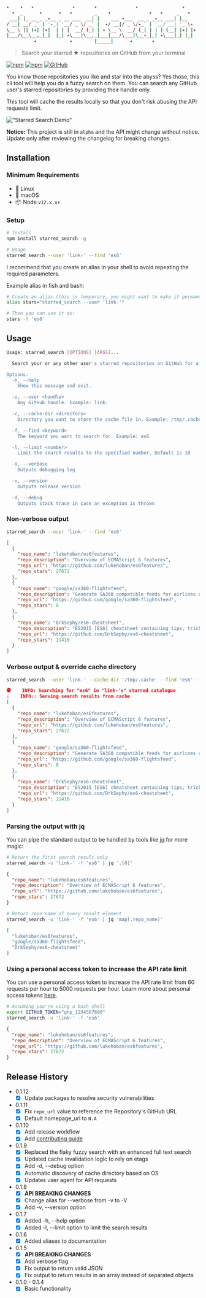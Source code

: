 ```sh
✴    ✴   ✴              ✴       ✴              ✴                ✴
  ✴  _      ✴      ✴   ✴        _    ✴              ✴   ✴     _   ✴  
 ___| |_ __ _ _✴__ _ __ ___  __| |    ___ ✴___  __ _ _✴__ ___| |__  
/ __| __/ _` | '✴_| '__/ _ \/ _` |  ✴/ __|/ _ \/✴_` | '__/ __| '_ \✴
\__ \ || (✴| |✴|  | | |  __/ (_| | ✴ \__ \  __/ (_| | | | (__| |✴| |✴
|___/\__\__,_|_|  |_| ✴\___|\__,_|___|___/\___|\__✴_|_| ✴\___|_| |_|
          ✴            ✴        |_____|      ✴       ✴               
```

> Search your starred ★ repositories on GitHub from your terminal

[![npm](https://img.shields.io/npm/v/starred_search?style=flat-square)](https://www.npmjs.com/package/starred_search) [![npm](https://img.shields.io/npm/dm/starred_search?style=flat-square)](https://www.npmjs.com/package/starred_search) [![GitHub](https://img.shields.io/github/license/link-/starred_search?style=flat-square)](./LICENSE)

You know those repositories you like and star into the abyss? Yes those, this cli tool will help you do a fuzzy search on them. You can search any GitHub user's starred repositories by providing their handle only.

This tool will cache the results locally so that you don't risk abusing the API requests limit.

!["Starred Search Demo"](./_assets/starred_search.gif)

**Notice:** This project is still in `alpha` and the API might change without notice. Update only after reviewing the changelog for breaking changes.

## Installation

### Minimum Requirements

- 🐧 Linux
- 🍎 macOS
- 📦 Node `v12.x.x+`

### Setup

```sh
# Install
npm install starred_search -g

# Usage
starred_search --user 'link-' --find 'es6'
```

I recommend that you create an alias in your shell to avoid repeating the required parameters.

Example alias in fish and bash:

```sh
# Create an alias (this is temporary, you might want to make it permanent)
alias stars="starred_search --user 'link-'"

# Then you can use it as:
stars -f 'es6'
```

## Usage

```sh
Usage: starred_search [OPTIONS] [ARGS]...

  Search your or any other user's starred repositories on GitHub for a keyword.

Options:
  -h, --help
    Show this message and exit.

  -u, --user <handle>
    Any GitHub handle. Example: link-

  -c, --cache-dir <directory>
    Directory you want to store the cache file in. Example: /tmp/.cache

  -f, --find <keyword>
    The keyword you want to search for. Example: es6

  -l, --limit <number>
    Limit the search results to the specified number. Default is 10

  -V, --verbose
    Outputs debugging log

  -v, --version
    Outputs release version

  -d, --debug
    Outputs stack trace in case an exception is thrown
```


### Non-verbose output

```sh
starred_search --user 'link-' --find 'es6'
```

```json
[
  {
    "repo_name": "lukehoban/es6features",
    "repo_description": "Overview of ECMAScript 6 features",
    "repo_url": "https://github.com/lukehoban/es6features",
    "repo_stars": 27672
  },
  {
    "repo_name": "google/sa360-flightsfeed",
    "repo_description": "Generate SA360 compatible feeds for airlines on BigQuery  :rocket:",
    "repo_url": "https://github.com/google/sa360-flightsfeed",
    "repo_stars": 8
  },
  {
    "repo_name": "DrkSephy/es6-cheatsheet",
    "repo_description": "ES2015 [ES6] cheatsheet containing tips, tricks, best practices and code snippets",
    "repo_url": "https://github.com/DrkSephy/es6-cheatsheet",
    "repo_stars": 11410
  }
]
```

### Verbose output & override cache directory

```sh
starred_search --user 'link-' --cache-dir '/tmp/.cache' --find 'es6' --verbose
```

```json
🕵    INFO: Searching for "es6" in "link-'s" starred catalogue
⚠️    INFO:: Serving search results from cache
[
  {
    "repo_name": "lukehoban/es6features",
    "repo_description": "Overview of ECMAScript 6 features",
    "repo_url": "https://github.com/lukehoban/es6features",
    "repo_stars": 27672
  },
  {
    "repo_name": "google/sa360-flightsfeed",
    "repo_description": "Generate SA360 compatible feeds for airlines on BigQuery  :rocket:",
    "repo_url": "https://github.com/google/sa360-flightsfeed",
    "repo_stars": 8
  },
  {
    "repo_name": "DrkSephy/es6-cheatsheet",
    "repo_description": "ES2015 [ES6] cheatsheet containing tips, tricks, best practices and code snippets",
    "repo_url": "https://github.com/DrkSephy/es6-cheatsheet",
    "repo_stars": 11410
  }
]
```

### Parsing the output with jq

You can pipe the standard output to be handled by tools like [jq](https://stedolan.github.io/jq/) for more magic:

```sh
# Return the first search result only
starred_search -u 'link-' -f 'es6' | jq '.[0]'
```

```json
{
  "repo_name": "lukehoban/es6features",
  "repo_description": "Overview of ECMAScript 6 features",
  "repo_url": "https://github.com/lukehoban/es6features",
  "repo_stars": 27672
}
```

```sh
# Return repo_name of every result element
starred_search -u 'link-' -f 'es6' | jq 'map(.repo_name)'
```

```json
[
  "lukehoban/es6features",
  "google/sa360-flightsfeed",
  "DrkSephy/es6-cheatsheet"
]
```

### Using a personal access token to increase the API rate limit

You can use a personal access token to increase the API rate limit from 60 requests per hour to 5000 requests per hour. Learn more about personal access tokens [here](https://docs.github.com/en/authentication/keeping-your-account-and-data-secure/managing-your-personal-access-tokens).

```sh
# Assuming you're using a bash shell
export GITHUB_TOKEN="ghp_1234567890"
starred_search -u 'link-' -f 'es6'
```

```json
{
  "repo_name": "lukehoban/es6features",
  "repo_description": "Overview of ECMAScript 6 features",
  "repo_url": "https://github.com/lukehoban/es6features",
  "repo_stars": 27672
}
```

## Release History

- 0.1.12
  - [x] Update packages to resolve security vulnerabilities
- 0.1.11
  - [x] Fix `repo_url` value to reference the Repository's GitHub URL
  - [x] Default homepage_url to `N.A`
- 0.1.10
  - [x] Add release workflow
  - [x] Add [contributing guide](./CONTRIBUTING.md)
- 0.1.9
  - [x] Replaced the flaky fuzzy search with an enhanced full text search
  - [x] Updated cache invalidation logic to rely on etags
  - [x] Add -d, --debug option
  - [x] Automatic discovery of cache directory based on OS
  - [x] Updates user agent for API requests
- 0.1.8
  - [x] **API BREAKING CHANGES**
  - [x] Change alias for --verbose from -v to -V
  - [x] Add -v, --version option
- 0.1.7
  - [x] Added -h, --help option
  - [x] Added -l, --limit option to limit the search results
- 0.1.6
  - [x] Added aliases to documentation
- 0.1.5
  - [x] **API BREAKING CHANGES**
  - [x] Add verbose flag
  - [x] Fix output to return valid JSON
  - [x] Fix output to return results in an array instead of separated objects
- 0.1.0 - 0.1.4
  - [x] Basic functionality

